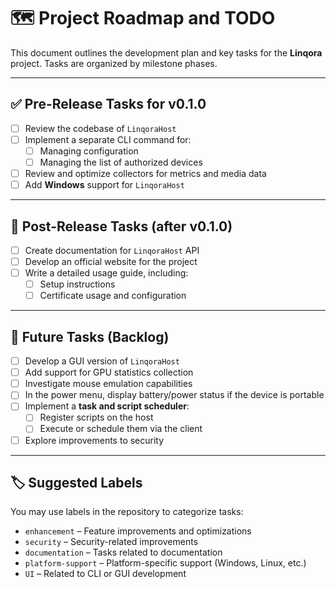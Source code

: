 # 🗺️ Project Roadmap and TODO

This document outlines the development plan and key tasks for the **Linqora** project. Tasks are organized by milestone phases.

---

## ✅ Pre-Release Tasks for v0.1.0

- [ ] Review the codebase of `LinqoraHost`
- [ ] Implement a separate CLI command for:
  - [ ] Managing configuration
  - [ ] Managing the list of authorized devices
- [ ] Review and optimize collectors for metrics and media data
- [ ] Add **Windows** support for `LinqoraHost`

---

## 🚀 Post-Release Tasks (after v0.1.0)

- [ ] Create documentation for `LinqoraHost` API
- [ ] Develop an official website for the project
- [ ] Write a detailed usage guide, including:
  - [ ] Setup instructions
  - [ ] Certificate usage and configuration

---

## 🔮 Future Tasks (Backlog)

- [ ] Develop a GUI version of `LinqoraHost`
- [ ] Add support for GPU statistics collection
- [ ] Investigate mouse emulation capabilities
- [ ] In the power menu, display battery/power status if the device is portable
- [ ] Implement a **task and script scheduler**:
  - [ ] Register scripts on the host
  - [ ] Execute or schedule them via the client
- [ ] Explore improvements to security

---

## 🏷 Suggested Labels

You may use labels in the repository to categorize tasks:

- `enhancement` – Feature improvements and optimizations
- `security` – Security-related improvements
- `documentation` – Tasks related to documentation
- `platform-support` – Platform-specific support (Windows, Linux, etc.)
- `UI` – Related to CLI or GUI development
